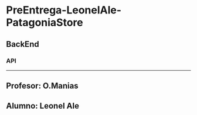 # PreEntrega-LeonelAle-PatagoniaStore
## BackEnd
### API

---

## Profesor: O.Manias
## Alumno: Leonel Ale